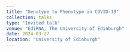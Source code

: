 ```yaml
---
title: "Genotype to Phenotype in COVID-19"
collection: talks
type: "Invited talk"
venue: "EdiRNA, The University of Edinburgh"
date: 2024-03-27
location: "University of Edinburgh"
---
```

